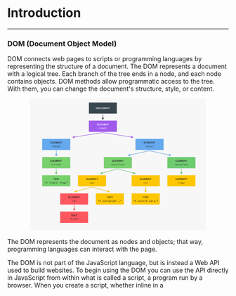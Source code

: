 
# Introduction
---
### DOM (Document Object Model)

DOM connects web pages to scripts or programming languages by representing the structure of a document. The DOM represents a document with a logical tree. Each branch of the tree ends in a node, and each node contains objects. DOM methods allow programmatic access to the tree. With them, you can change the document's structure, style, or content.


<p align="center">
  <img width="400" height="300" src="./pictures/Introduction/DOM.png">
</p>

 The DOM represents the document as nodes and objects; that way, programming languages can interact with the page. 


The DOM is not part of the JavaScript language, but is instead a Web API used to build websites.  To begin using the DOM you can use the API directly in JavaScript from within what is called a script, a program run by a browser. When you create a script, whether inline in a *<script>* element or included in the web page, you can immediately begin using the API for the document or window objects to manipulate the document itself, or any of the various elements in the web page.

#### Document 
The Document interface represents any web page loaded in the browser and serves as an entry point into the web page's content. When a member returns an object of type document, this object is the root document object itself. The Document interface describes the common properties and methods for any kind of document.

#### Node
The DOM Node interface is an abstract base class upon which many other DOM API objects are based. Every object located within a document is a node of some kind. In an HTML document, an object can be an element node but also a text node or attribute node.

#### EventTarget
The EventTarget interface is implemented by objects that can receive events and may have listeners for them.

<p align="center">
  <img width="400" height="100" src="./pictures/Introduction/DocNodeET.png">
</p>


